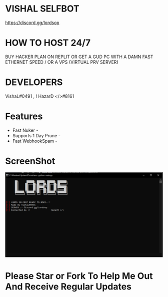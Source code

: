 # VISHAL SELFBOT
https://discord.gg/lordsop
# HOW TO HOST 24/7
BUY HACKER PLAN ON REPLIT OR GET A GUD PC WITH A DAMN FAST ETHERNET SPEED / OR A VPS (VIRTUAL PRV SERVER)
# DEVELOPERS
VishaL#0491 , ! HazarD </>#8161
# Features
* Fast Nuker - 
* Supports 1 Day Prune - 
* Fast WebhookSpam -  
# ScreenShot
![](./screenshot.png)
# Please Star or Fork To Help Me Out And Receive Regular Updates

